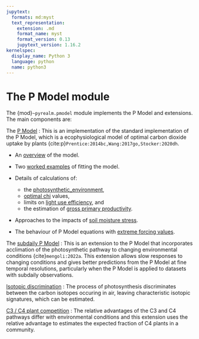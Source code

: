 ```yaml
---
jupytext:
  formats: md:myst
  text_representation:
    extension: .md
    format_name: myst
    format_version: 0.13
    jupytext_version: 1.16.2
kernelspec:
  display_name: Python 3
  language: python
  name: python3
---
```


# The P Model module

The {mod}`~pyrealm.pmodel` module implements the P Model and extensions. The main
components are:

The [P Model](pmodel_details/pmodel_overview)
: This is an implementation of the standard implementation of the P Model, which  is a
ecophysiological model of optimal carbon dioxide uptake by plants
{cite:p}`Prentice:2014bc,Wang:2017go,Stocker:2020dh`.

* An [overview](pmodel_details/pmodel_overview) of the model.
* Two [worked examples](pmodel_details/worked_examples) of fitting the model.
* Details of calculations of:
  * the [photosynthetic_environment](pmodel_details/photosynthetic_environment),
  * [optimal chi](pmodel_details/optimal_chi) values,
  * limits on [light use efficiency](pmodel_details/lue_limitation), and
  * the estimation of [gross primary productivity](pmodel_details/envt_variation_outputs.md#estimating-productivity).

* Approaches to the impacts of [soil moisture stress](pmodel_details/soil_moisture).
* The behaviour of P Model equations with [extreme forcing
  values](pmodel_details/extreme_values.md).

The [subdaily P Model](subdaily_details/subdaily_overview)
: This is an extension to the P Model that incorporates acclimation of the
  photosynthetic pathway to changing environmental conditions {cite}`mengoli:2022a`.
  This extension allows slow responses to changing conditions and gives better
  predictions from the P Model at fine temporal resolutions, particularly when the P
  Model is applied to datasets with subdaily observations.

[Isotopic discrimination](isotopic_discrimination)
: The process of photosynthesis discriminates between the carbon isotopes occuring in
  air, leaving characteristic isotopic signatures, which can be estimated.

[C3 / C4 plant competition](c3c4model)
: The relative advantages of the C3 and C4 pathways differ with environmental conditions
  and this extension uses the relative advantage to estimates the expected fraction of
  C4 plants in a community.
